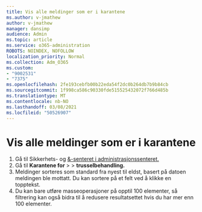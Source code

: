 ```yaml
---
title: Vis alle meldinger som er i karantene
ms.author: v-jmathew
author: v-jmathew
manager: dansimp
audience: Admin
ms.topic: article
ms.service: o365-administration
ROBOTS: NOINDEX, NOFOLLOW
localization_priority: Normal
ms.collection: Adm_O365
ms.custom:
- "9002531"
- "7375"
ms.openlocfilehash: 2fe193cebfb00b22eda54f2dc0b264db7b9b84cb
ms.sourcegitcommit: 1f998ca586c90330fde515525432072f766d485b
ms.translationtype: MT
ms.contentlocale: nb-NO
ms.lasthandoff: 03/08/2021
ms.locfileid: "50526907"
---
```

# <a name="view-all-quarantined-messages"></a>Vis alle meldinger som er i karantene

1. Gå til Sikkerhets- og [&-senteret i administrasjonssenteret.](https://go.microsoft.com/fwlink/p/?linkid=2077143)
2. Gå til **Karantene for**  >    >  **trusselbehandling.**
3. Meldinger sorteres som standard fra nyest til eldst, basert på datoen meldingen ble mottatt. Du kan sortere på et felt ved å klikke en topptekst.
4. Du kan bare utføre masseoperasjoner på opptil 100 elementer, så filtrering kan også bidra til å redusere resultatsettet hvis du har mer enn 100 elementer.
